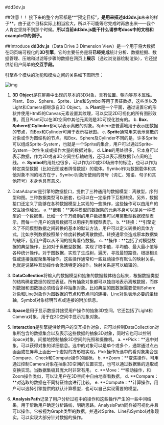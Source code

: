 #dd3dv.js

##注意！！
接下来的整个内容都是**“预定目标”**，是用来描述dd3dv.js**未来的样子**。由于这个目标实际上相当宏大，所以不可能等它完成时再放出来——我个人肯定坚持不到那个时候。**所以当前dd3dv.js能干什么请参考docs中的文档和example中的例子。**

##Introduce
**dd3dv.js**（Data Drive 3 Dimension View）是一个用于将大数据在网页端可视化的**3D引擎**，它的主要任务是将**已经完成**统计分析、数据挖掘、数据管理、压缩和过滤等步骤的数据在网页上**展示**（通过浏览器绘制渲染），它还提供给用户简单的**交互手段。**引擎各个模块的功能和模块之间的关系如下图所示：
![img]()
1.	**3D Object**是在屏幕中出现的基本的3D对象，具有位置、朝向等基本属性。Plant、Box、Sphere、Sprite、Line和Symbol等用于表征数据，这些类以及Light和Camera都继承自3D Object。	a. **Plant**是一个平面，通过设置它的形状并使用Html5的Canvas元素设置其纹理，可以实现2D可视化的所有图形效果，而且Plant可以在3D空间中其他元素则是3D可视化独有的。	b. **Box**、**Sphere**和**Cylinder**都可以表示离散的对象。Sphere更普遍地用于表示图数据的节点，而Box和Cylinder可用于表示柱状图。	c. **Sprite**通常用来表示离散的对象或作为图结构的节点。和Box、Sphere及Cylinder不同的是，许多Sprite可以组成Sprite-System，也就是一个Sprite的集合，用户可以通过Sprite-System一次性生成或操作大量的数据对象。	d. **Line**的用处很多，它本身可以表示数据，作为2D或者3D空间坐标轴轴线，还可以表示图数据节点间的连线。	e. **Symbol**的用处也很多，可以作为2D或3D场景中的标注，也可以作为特定类型数据（比如云图或者舆情数据）的载体。Symbol作为数据载体和其他对象不同的地方在于，Symbol对象所使用的符号（词汇、短语、句子和其他符号）本身也具有意义。
	2.	DataAdapter是引擎的数据接口，提供了三种通用的数据模型：离散型，序列型和图。三种数据类型可以嵌套，也可以在一定条件下互相转换。另外，数据接口还定义了能够在各种数据模型上实现的一些操作，这些操作可以由用户的交互操作触发。	a.	**嵌套：**某种模型的数据集的元素本身可以是另一种模型的一个数据集。比如一个千万级别的用户数据集可以用离散型数据模型表示，而每一个用户的消费数据可以用序列型模型表示。	b.	**转换：**引擎定义了不同模型数据之间转换的基本的默认方法，用户可以定义转换的具体方式，比如序列数据按照某个维度转换成离散数据。转换通常会造成原本数据集的破坏，但用户得以从不同的视角看待数据。	c.	**操作：**包括了对模型数据的典型操作，比如对于离散型数据，实现了取中值，平均值、最大最小值等各种统计操作。对于图数据，实现了生成树，遍历，寻找最短路径，根据相关性或连接强度聚集等操作。这些操作通常和一些互动操作有默认的映射关系，也就是说某种互动操作会激活特定的操作。映射关系是可以编辑的。
	3.	**DataCollection**将输入的数据模型和抽象的数据载体结合起来，根据数据类型的结构确定数据的视觉表征。所有抽象对象都可以独自地表示离散数据，而序列数据和图数据必须结合多种抽象对象。比如典型的图数据需要使用Sphere对象和Line对象作为图数据的节点和节点间的连接，Line对象表示必要的坐标轴，Symbol对象标明节点或连接的附加信息。
4.	**Space**是用于显示数据并接受用户操作的抽象3D空间，它还包括了Light和Camera对象，用于在3D空间中显示抽象对象。
5.	**Interaction**是引擎提供给用户的交互操作对象，它可以控制DataCollection对象所包含的数据集合以及表示这些数据的抽象3D对象，同时它也可以控制Space对象，间接地控制抽象3D空间的光照和摄像机。	a. **Pick：**选中对象，可以获得对象的详细信息。选中的对象可以是单个或多个，通常通过点击画面或在屏幕上画出一个虚拟的方形框实现。Pick操作所选中的看对象集合是Compare、Check和Compute操作的目标。	b.	**Zoom：**变焦操作，可用通过控制Camera对象在抽象3D空间的位置实现，也可以通过数据集的选取或变换实现。当数据集极其庞大时非常有用。	c.	**Move：**移动操作，和Zoom操作类似，可以让用户在3D空间中自由地查看数据。	d.	**Compare：**对选取的数据在不同特征维度进行比较。	e.	**Compute：**计算操作，用户可以选择引擎提供的默认计算模型，也可以自己实现需要的模型。
6.	**AnalysisPath**记录了用户分析过程中的操作和这些操作产生的一些中间结果，用于帮助用户确定分析路线，明确思路。AnalysisPath同样被可视化并且可以操作。它被视为Graph类型的数据，并通过Sprite、Line和Symbol对象现实。可以实现大部分针对数据的操作。